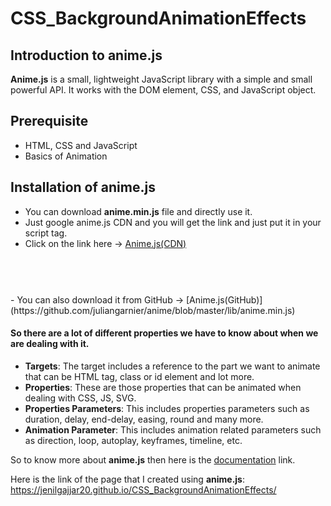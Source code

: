 
# CSS_BackgroundAnimationEffects

## Introduction to anime.js

**Anime.js** is a small, lightweight JavaScript library with a simple and small powerful API. It works with the DOM element, CSS, and JavaScript object.

## Prerequisite

- HTML, CSS and JavaScript
- Basics of Animation

## Installation of anime.js

- You can download **anime.min.js** file and directly use it.
- Just google anime.js CDN and you will get the link and just put it in your script tag.
- Click on the link here -> [Anime.js(CDN)](https://cdnjs.cloudflare.com/ajax/libs/animejs/3.2.0/anime.min.js)
<br />
    <code>
      <script src="https://cdnjs.cloudflare.com/ajax/libs/animejs/3.2.0/anime.min.js"></script>
    </code>
<br/>
- You can also download it from GitHub -> [Anime.js(GitHub)](https://github.com/juliangarnier/anime/blob/master/lib/anime.min.js)

#### So there are a lot of different properties we have to know about when we are dealing with it.

- **Targets**: The target includes a reference to the part we want to animate that can be HTML tag, class or id element and lot more.
- **Properties**: These are those properties that can be animated when dealing with CSS, JS, SVG.
- **Properties Parameters**: This includes properties parameters such as duration, delay, end-delay, easing, round and many more.
- **Animation Parameter**: This includes animation related parameters such as direction, loop, autoplay, keyframes, timeline, etc. 

So to know more about **anime.js** then here is the [documentation](https://animejs.com/documentation/) link.

Here is the link of the page that I created using **anime.js**: https://jenilgajjar20.github.io/CSS_BackgroundAnimationEffects/

